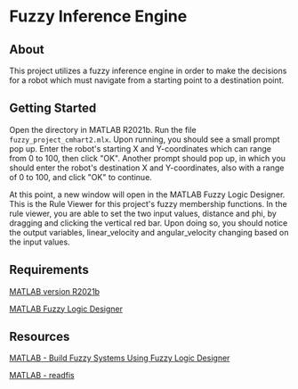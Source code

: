 Fuzzy Inference Engine
==


About
---

This project utilizes a fuzzy inference engine in order to make the decisions for a robot which must navigate from a starting point to a destination point.

Getting Started
----

Open the directory in MATLAB R2021b. Run the file `fuzzy_project_cmhart2.mlx`. Upon running, you should see a small prompt pop up. Enter the robot's starting X and Y-coordinates which can range from 0 to 100, then click "OK". Another prompt should pop up, in which you should enter the robot's destination X and Y-coordinates, also with a range of 0 to 100, and click "OK" to continue.

At this point, a new window will open in the MATLAB Fuzzy Logic Designer. This is the Rule Viewer for this project\'s fuzzy membership functions. In the rule viewer, you are able to set the two input values, distance and phi, by dragging and clicking the vertical red bar. Upon doing so, you should notice the output variables, linear_velocity and angular_velocity changing based on the input values.

Requirements
----

[MATLAB version R2021b](https://www.mathworks.com/products/new_products/latest_features.html)

[MATLAB Fuzzy Logic Designer](https://www.mathworks.com/help/fuzzy/fuzzylogicdesigner-app.html#:~:text=The%20Fuzzy%20Logic%20Designer%20app%20lets%20you%20design%20and%20test,remove%20input%20and%20output%20variables.)

Resources
----
[MATLAB - Build Fuzzy Systems Using Fuzzy Logic Designer](https://www.mathworks.com/help/fuzzy/building-systems-with-fuzzy-logic-toolbox-software.html)

[MATLAB - readfis](https://www.mathworks.com/help/fuzzy/readfis.html)
